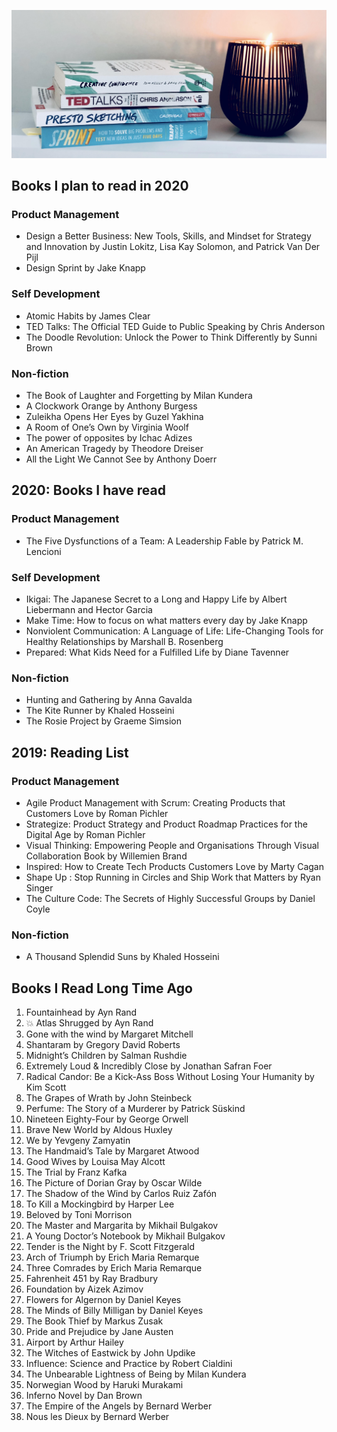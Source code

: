 ![stage](images/backgroundimage.jpg)


## Books I plan to read in 2020

### Product Management
* Design a Better Business: New Tools, Skills, and Mindset for Strategy and Innovation by Justin Lokitz, Lisa Kay Solomon, and Patrick Van Der Pijl
* Design Sprint by Jake Knapp

### Self Development
* Atomic Habits by James Clear
* TED Talks: The Official TED Guide to Public Speaking by Chris Anderson
* The Doodle Revolution: Unlock the Power to Think Differently by Sunni Brown

### Non-fiction

* The Book of Laughter and Forgetting by Milan Kundera
* A Clockwork Orange  by Anthony Burgess
* Zuleikha Opens Her Eyes by Guzel Yakhina
* A Room of One’s Own by Virginia Woolf
* The power of opposites by  Ichac Adizes
* An American Tragedy by Theodore Dreiser
* All the Light We Cannot See by Anthony Doerr


## 2020: Books I have read

### Product Management
* The Five Dysfunctions of a Team: A Leadership Fable by Patrick M. Lencioni


### Self Development
* Ikigai: The Japanese Secret to a Long and Happy Life by Albert Liebermann and Hector Garcia
* Make Time: How to focus on what matters every day by Jake Knapp
* Nonviolent Communication: A Language of Life: Life-Changing Tools for Healthy Relationships by Marshall B. Rosenberg
* Prepared: What Kids Need for a Fulfilled Life by Diane Tavenner

### Non-fiction
* Hunting and Gathering by Anna Gavalda
* The Kite Runner by Khaled Hosseini
* The Rosie Project  by Graeme Simsion



## 2019: Reading List

### Product Management

* Agile Product Management with Scrum: Creating Products that Customers Love by Roman Pichler
* Strategize: Product Strategy and Product Roadmap Practices for the Digital Age by Roman Pichler
* Visual Thinking: Empowering People and Organisations Through Visual Collaboration
Book by Willemien Brand
* Inspired: How to Create Tech Products Customers Love by Marty Cagan
* Shape Up : Stop Running in Circles and Ship Work that Matters by Ryan Singer
* The Culture Code: The Secrets of Highly Successful Groups by Daniel Coyle

### Non-fiction

* A Thousand Splendid Suns by Khaled Hosseini


## Books I Read Long Time Ago

1. Fountainhead by Ayn Rand
2. 💥 Atlas Shrugged by Ayn Rand
3. Gone with the wind  by Margaret Mitchell
4. Shantaram by Gregory David Roberts
5. Midnight’s Children  by Salman Rushdie
6. Extremely Loud & Incredibly Close by  Jonathan Safran Foer
7. Radical Candor: Be a Kick-Ass Boss Without Losing Your Humanity by Kim Scott
8. The Grapes of Wrath by John Steinbeck
9. Perfume: The Story of a Murderer by Patrick Süskind
10. Nineteen Eighty-Four by George Orwell
11. Brave New World by Aldous Huxley
12. We by Yevgeny Zamyatin
13. The Handmaid’s Tale by Margaret Atwood
14. Good Wives  by Louisa May Alcott
15. The Trial by Franz Kafka
16. The Picture of Dorian Gray by Oscar Wilde
17. The Shadow of the Wind  by Carlos Ruiz Zafón
18. To Kill a Mockingbird by Harper Lee
19. Beloved by Toni Morrison
20. The Master and Margarita by Mikhail Bulgakov
21. A Young Doctor’s Notebook by Mikhail Bulgakov
22. Tender is the Night by F. Scott Fitzgerald
23. Arch of Triumph by Erich Maria Remarque
24. Three Comrades by Erich Maria Remarque
25. Fahrenheit 451 by Ray Bradbury
26. Foundation by Aizek Azimov 
27. Flowers for Algernon by Daniel Keyes
28. The Minds of Billy Milligan by Daniel Keyes
29. The Book Thief by Markus Zusak
30. Pride and Prejudice by Jane Austen
31. Airport by Arthur Hailey
32. The Witches of Eastwick by John Updike
33. Influence: Science and Practice by Robert Cialdini
34. The Unbearable Lightness of Being by Milan Kundera
35. Norwegian Wood by Haruki Murakami
36. Inferno Novel by Dan Brown
37. The Empire of the Angels  by Bernard Werber
38. Nous les Dieux  by Bernard Werber
